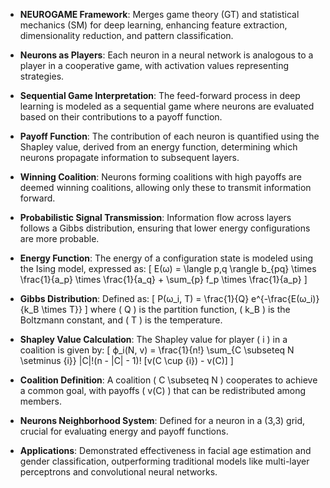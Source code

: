 - **NEUROGAME Framework**: Merges game theory (GT) and statistical mechanics (SM) for deep learning, enhancing feature extraction, dimensionality reduction, and pattern classification.
  
- **Neurons as Players**: Each neuron in a neural network is analogous to a player in a cooperative game, with activation values representing strategies.

- **Sequential Game Interpretation**: The feed-forward process in deep learning is modeled as a sequential game where neurons are evaluated based on their contributions to a payoff function.

- **Payoff Function**: The contribution of each neuron is quantified using the Shapley value, derived from an energy function, determining which neurons propagate information to subsequent layers.

- **Winning Coalition**: Neurons forming coalitions with high payoffs are deemed winning coalitions, allowing only these to transmit information forward.

- **Probabilistic Signal Transmission**: Information flow across layers follows a Gibbs distribution, ensuring that lower energy configurations are more probable.

- **Energy Function**: The energy of a configuration state is modeled using the Ising model, expressed as:
  \[
  E(ω) = \langle p,q \rangle b_{pq} \times \frac{1}{a_p} \times \frac{1}{a_q} + \sum_{p} f_p \times \frac{1}{a_p}
  \]

- **Gibbs Distribution**: Defined as:
  \[
  P(ω_i, T) = \frac{1}{Q} e^{-\frac{E(ω_i)}{k_B \times T}}
  \]
  where \( Q \) is the partition function, \( k_B \) is the Boltzmann constant, and \( T \) is the temperature.

- **Shapley Value Calculation**: The Shapley value for player \( i \) in a coalition is given by:
  \[
  ϕ_i(N, v) = \frac{1}{n!} \sum_{C \subseteq N \setminus \{i\}} |C|!(n - |C| - 1)! [v(C \cup \{i\}) - v(C)]
  \]

- **Coalition Definition**: A coalition \( C \subseteq N \) cooperates to achieve a common goal, with payoffs \( v(C) \) that can be redistributed among members.

- **Neurons Neighborhood System**: Defined for a neuron in a (3,3) grid, crucial for evaluating energy and payoff functions.

- **Applications**: Demonstrated effectiveness in facial age estimation and gender classification, outperforming traditional models like multi-layer perceptrons and convolutional neural networks.
